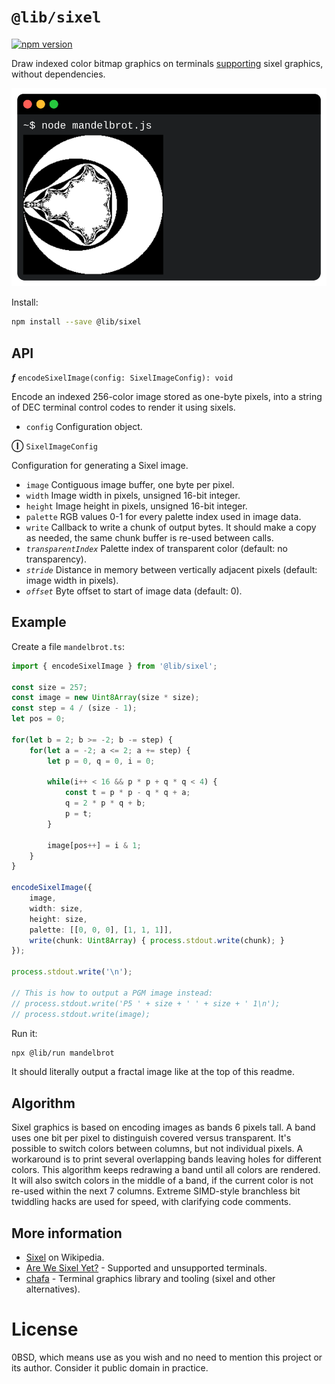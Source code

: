 # `@lib/sixel`

[![npm version](https://badgen.net/npm/v/@lib/sixel)](https://www.npmjs.com/package/@lib/sixel)

Draw indexed color bitmap graphics on terminals [supporting](https://www.arewesixelyet.com/) sixel graphics, without dependencies.

![Screenshot](doc/terminal.svg)

Install:

```bash
npm install --save @lib/sixel
```

## API

***ƒ*** `encodeSixelImage(config: SixelImageConfig): void`

Encode an indexed 256-color image stored as one-byte pixels,
into a string of DEC terminal control codes to render it using sixels.

- `config` Configuration object.

**Ⓘ** `SixelImageConfig`

Configuration for generating a Sixel image.

- `image` Contiguous image buffer, one byte per pixel.
- `width` Image width in pixels, unsigned 16-bit integer.
- `height` Image height in pixels, unsigned 16-bit integer.
- `palette` RGB values 0-1 for every palette index used in image data.
- `write` Callback to write a chunk of output bytes.
  It should make a copy as needed, the same chunk buffer is re-used between calls.
- *`transparentIndex`* Palette index of transparent color (default: no transparency).
- *`stride`* Distance in memory between vertically adjacent pixels
  (default: image width in pixels).
- *`offset`* Byte offset to start of image data (default: 0).

## Example

Create a file `mandelbrot.ts`:

```TypeScript
import { encodeSixelImage } from '@lib/sixel';

const size = 257;
const image = new Uint8Array(size * size);
const step = 4 / (size - 1);
let pos = 0;

for(let b = 2; b >= -2; b -= step) {
    for(let a = -2; a <= 2; a += step) {
        let p = 0, q = 0, i = 0;

        while(i++ < 16 && p * p + q * q < 4) {
            const t = p * p - q * q + a;
            q = 2 * p * q + b;
            p = t;
        }

        image[pos++] = i & 1;
    }
}

encodeSixelImage({
    image,
    width: size,
    height: size,
    palette: [[0, 0, 0], [1, 1, 1]],
    write(chunk: Uint8Array) { process.stdout.write(chunk); }
});

process.stdout.write('\n');

// This is how to output a PGM image instead:
// process.stdout.write('P5 ' + size + ' ' + size + ' 1\n');
// process.stdout.write(image);
```

Run it:

```bash
npx @lib/run mandelbrot
```

It should literally output a fractal image like at the top of this readme.

## Algorithm

Sixel graphics is based on encoding images as bands 6 pixels tall. A band uses one bit per pixel to distinguish covered versus transparent.
It's possible to switch colors between columns, but not individual pixels. A workaround is to print several overlapping bands leaving holes for different colors.
This algorithm keeps redrawing a band until all colors are rendered.
It will also switch colors in the middle of a band, if the current color is not re-used within the next 7 columns.
Extreme SIMD-style branchless bit twiddling hacks are used for speed, with clarifying code comments.

## More information

- [Sixel](https://en.wikipedia.org/wiki/Sixel) on Wikipedia.
- [Are We Sixel Yet?](https://www.arewesixelyet.com/) - Supported and unsupported terminals.
- [chafa](https://hpjansson.org/chafa/) - Terminal graphics library and tooling (sixel and other alternatives).

# License

0BSD, which means use as you wish and no need to mention this project or its author. Consider it public domain in practice.
